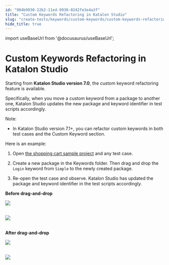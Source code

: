 ```yaml
---
id: "904b9930-22b2-11ed-9930-0242fe3e4a3f"
title: "Custom Keywords Refactoring in Katalon Studio"
slug: "create-tests/keywords/custom-keywords/custom-keywords-refactoring-in-katalon-studio"
hide_title: true
---
```

import useBaseUrl from '@docusaurus/useBaseUrl';


# <a id="id" class="anchor_top_offset"/><a id="ariaid-title1" class="anchor_top_offset"/>Custom Keywords Refactoring in <span xmlns="http://www.w3.org/1999/xhtml" className="ph">Katalon Studio</span> 

<p xmlns="http://www.w3.org/1999/xhtml" className="p">Starting from <strong className="ph b">Katalon Studio version 7.0</strong>, the custom keyword refactoring feature is available.</p> 
<p xmlns="http://www.w3.org/1999/xhtml" className="p">Specifically, when you move a custom keyword from a package to another one, Katalon Studio updates the new package and keyword identifier in test scripts accordingly.</p> 
<div xmlns="http://www.w3.org/1999/xhtml" className="note note note_note"><span className="note__title">Note:</span> 
  <ul className="ul"><li className="li">In Katalon Studio version 7.1+, you can refactor custom keywords in both test cases and the Custom Keyword section.</li></ul>
</div>
<p xmlns="http://www.w3.org/1999/xhtml" className="p">Here is an example:</p> 
<ol xmlns="http://www.w3.org/1999/xhtml" className="ol"><li className="li">     <p className="p">Open <a className="xref" href="/docs/get-started/sample-projects/data-driven-test/sample-webui-tests-project-with-data-driven-testing-shopping-cart-sample-in-katalon-studio">the shopping cart sample project</a> and any test case.</p>   </li><li className="li">     <p className="p">Create a new package in the Keywords folder. Then drag and drop the <code className="ph codeph">Login</code> keyword from <code className="ph codeph">Simple</code> to the newly created package.</p>   </li><li className="li">     <p className="p">Re-open the test case and observe. Katalon Studio has updated the package and keyword identifier in the test scripts accordingly.</p>   </li></ol> 
<p xmlns="http://www.w3.org/1999/xhtml" className="p"> <strong className="ph b">Before drag-and-drop</strong> </p> 
<p xmlns="http://www.w3.org/1999/xhtml" className="p"> <img className="image" src={useBaseUrl("https://github.com/katalon-studio/docs-images/raw/master/katalon-studio/docs/custom-keyword-refactor/package-bf.png")} width={600} /><br /><br /> </p> 
<p xmlns="http://www.w3.org/1999/xhtml" className="p"> <img className="image" src={useBaseUrl("https://github.com/katalon-studio/docs-images/raw/master/katalon-studio/docs/custom-keyword-refactor/identifier-bf.png")} width={600} /><br /><br /> </p> 
<p xmlns="http://www.w3.org/1999/xhtml" className="p"> <strong className="ph b">After drag-and-drop</strong> </p> 
<p xmlns="http://www.w3.org/1999/xhtml" className="p"> <img className="image" src={useBaseUrl("https://github.com/katalon-studio/docs-images/raw/master/katalon-studio/docs/custom-keyword-refactor/package-aft.png")} width={600} /><br /><br /> </p> 
<p xmlns="http://www.w3.org/1999/xhtml" className="p"> <img className="image" src={useBaseUrl("https://github.com/katalon-studio/docs-images/raw/master/katalon-studio/docs/custom-keyword-refactor/identifier-aft.png")} width={600} /><br /><br /> </p> 
